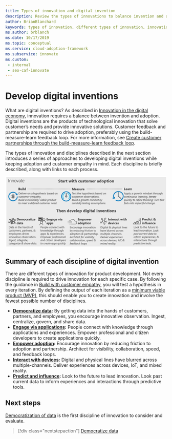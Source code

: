 ```yaml
---
title: Types of innovation and digital invention
description: Review the types of innovations to balance invention and adoption for the development of products while keeping customer adoption and empathy in mind.
author: BrianBlanchard
keywords: types of innovation, different types of innovation, innovation product development, digital invention
ms.author: brblanch
ms.date: 10/17/2019
ms.topic: conceptual
ms.service: cloud-adoption-framework
ms.subservice: innovate
ms.custom: 
 - internal
 - seo-caf-innovate
---
```


# Develop digital inventions

What are digital inventions? As described in [Innovation in the digital economy](./index.md), innovation requires a balance between invention and adoption. Digital inventions are the products of technological innovation that solve customer’s needs and provide innovative solutions. Customer feedback and partnership are required to drive adoption, preferably using the build-measure-learn feedback loop. For more information, see [Create customer partnerships through the build-measure-learn feedback loop](./adoption).

The types of innovation and disciplines described in the next section introduces a series of approaches to developing digital inventions while keeping adoption and customer empathy in mind. Each discipline is briefly described, along with links to each process.

![Innovate methodology of the Cloud Adoption Framework](../../_images/innovate/innovate-methodology.png)

## Summary of each discipline of digital invention

There are different types of innovation for product development. Not every discipline is required to drive innovation for each specific case. By following the guidance in [Build with customer empathy](./build.md), you will test a hypothesis in every iteration. By defining the output of each iteration as a [minimum viable product (MVP)](../../govern/policy-compliance/index.md#minimum-viable-product-(MVP)-for-policy), this should enable you to create innovation and involve the fewest possible number of disciplines.

- **[Democratize data](./data.md):** By getting data into the hands of customers, partners, and employees, you encourage innovative observation. Ingest, centralize, govern, and share data.
- **[Engage via applications](./apps.md):** People connect with knowledge through applications and experiences. Empower professional and citizen developers to create applications quickly.
- **[Empower adoption](./ci-cd.md):** Encourage innovation by reducing friction to adoption and partnership. Architect for visibility, collaboration, speed, and feedback loops.
- **[Interact with devices](./devices.md):** Digital and physical lines have blurred across multiple-channels. Deliver experiences across devices, IoT, and mixed reality.
- **[Predict and influence](./predict.md):** Look to the future to lead innovation. Look past current data to inform experiences and interactions through predictive tools.

## Next steps

[Democratization of data](./data.md) is the first discipline of innovation to consider and evaluate.

> [!div class="nextstepaction"]
> [Democratize data](./data.md)
